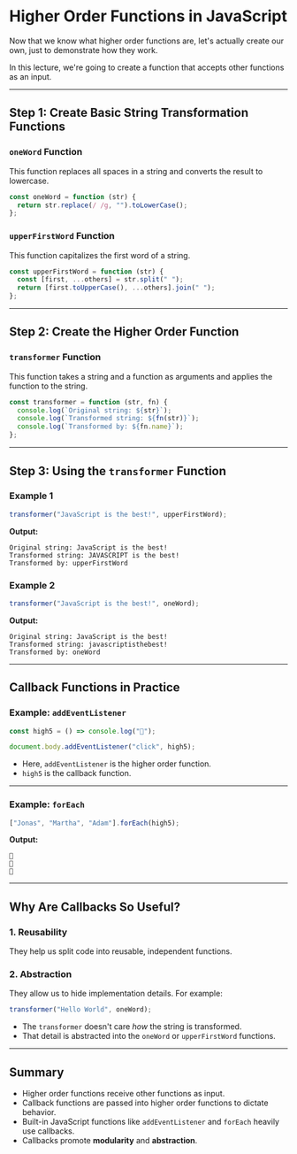 # Higher Order Functions in JavaScript

Now that we know what higher order functions are, let's actually create our own, just to demonstrate how they work.

In this lecture, we're going to create a function that accepts other functions as an input.

---

## Step 1: Create Basic String Transformation Functions

### `oneWord` Function

This function replaces all spaces in a string and converts the result to lowercase.

```js
const oneWord = function (str) {
  return str.replace(/ /g, "").toLowerCase();
};
```



### `upperFirstWord` Function

This function capitalizes the first word of a string.

```js
const upperFirstWord = function (str) {
  const [first, ...others] = str.split(" ");
  return [first.toUpperCase(), ...others].join(" ");
};
```

---

## Step 2: Create the Higher Order Function

### `transformer` Function

This function takes a string and a function as arguments and applies the function to the string.

```js
const transformer = function (str, fn) {
  console.log(`Original string: ${str}`);
  console.log(`Transformed string: ${fn(str)}`);
  console.log(`Transformed by: ${fn.name}`);
};
```

---

## Step 3: Using the `transformer` Function

### Example 1

```js
transformer("JavaScript is the best!", upperFirstWord);
```

**Output:**

```
Original string: JavaScript is the best!
Transformed string: JAVASCRIPT is the best!
Transformed by: upperFirstWord
```

### Example 2

```js
transformer("JavaScript is the best!", oneWord);
```

**Output:**

```
Original string: JavaScript is the best!
Transformed string: javascriptisthebest!
Transformed by: oneWord
```

---

## Callback Functions in Practice

### Example: `addEventListener`

```js
const high5 = () => console.log("👋");

document.body.addEventListener("click", high5);
```

- Here, `addEventListener` is the higher order function.
- `high5` is the callback function.

---

### Example: `forEach`

```js
["Jonas", "Martha", "Adam"].forEach(high5);
```

**Output:**

```
👋
👋
👋
```

---

## Why Are Callbacks So Useful?

### 1. Reusability

They help us split code into reusable, independent functions.

### 2. **Abstraction**

They allow us to hide implementation details. For example:

```js
transformer("Hello World", oneWord);
```

- The `transformer` doesn't care _how_ the string is transformed.
- That detail is abstracted into the `oneWord` or `upperFirstWord` functions.

---

## Summary

- Higher order functions receive other functions as input.
- Callback functions are passed into higher order functions to dictate behavior.
- Built-in JavaScript functions like `addEventListener` and `forEach` heavily use callbacks.
- Callbacks promote **modularity** and **abstraction**.

